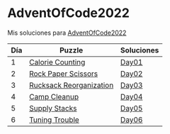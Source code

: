 # AdventOfCode2022
Mis soluciones para [AdventOfCode2022](https://adventofcode.com/2022)

| Día | Puzzle                                                          | Soluciones                 |
|-----|-----------------------------------------------------------------|----------------------------|
| 1   | [Calorie Counting](https://adventofcode.com/2022/day/1)         | [Day01](./Day01/README.md) |
| 2   | [Rock Paper Scissors](https://adventofcode.com/2022/day/2)      | [Day02](./Day02/README.md) |
| 3   | [Rucksack Reorganization](https://adventofcode.com/2022/day/3)  | [Day03](./Day03/README.md) |
| 4   | [Camp Cleanup](https://adventofcode.com/2022/day/4)             | [Day04](./Day04/README.md) |
| 5   | [Supply Stacks](https://adventofcode.com/2022/day/5)            | [Day05](./Day05/README.md) |
| 6   | [Tuning Trouble](https://adventofcode.com/2022/day/6)           | [Day06](./Day06/README.md) |

